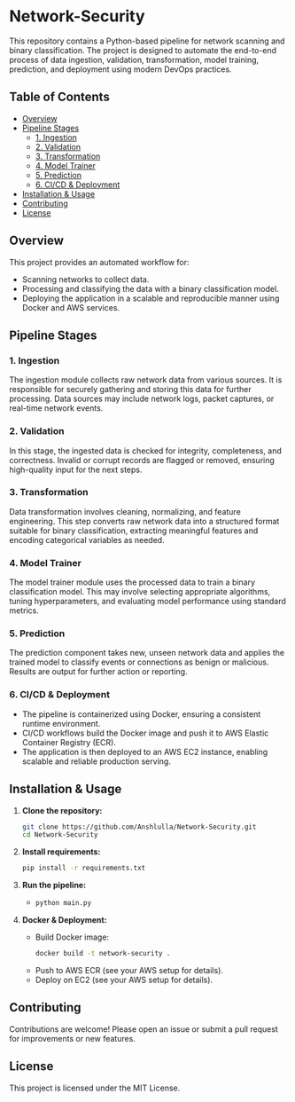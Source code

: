 # Network-Security

This repository contains a Python-based pipeline for network scanning and binary classification. The project is designed to automate the end-to-end process of data ingestion, validation, transformation, model training, prediction, and deployment using modern DevOps practices.

## Table of Contents

- [Overview](#overview)
- [Pipeline Stages](#pipeline-stages)
  - [1. Ingestion](#1-ingestion)
  - [2. Validation](#2-validation)
  - [3. Transformation](#3-transformation)
  - [4. Model Trainer](#4-model-trainer)
  - [5. Prediction](#5-prediction)
  - [6. CI/CD & Deployment](#6-cicd--deployment)
- [Installation & Usage](#installation--usage)
- [Contributing](#contributing)
- [License](#license)

## Overview

This project provides an automated workflow for:
- Scanning networks to collect data.
- Processing and classifying the data with a binary classification model.
- Deploying the application in a scalable and reproducible manner using Docker and AWS services.

## Pipeline Stages

### 1. Ingestion

The ingestion module collects raw network data from various sources. It is responsible for securely gathering and storing this data for further processing. Data sources may include network logs, packet captures, or real-time network events.

### 2. Validation

In this stage, the ingested data is checked for integrity, completeness, and correctness. Invalid or corrupt records are flagged or removed, ensuring high-quality input for the next steps.

### 3. Transformation

Data transformation involves cleaning, normalizing, and feature engineering. This step converts raw network data into a structured format suitable for binary classification, extracting meaningful features and encoding categorical variables as needed.

### 4. Model Trainer

The model trainer module uses the processed data to train a binary classification model. This may involve selecting appropriate algorithms, tuning hyperparameters, and evaluating model performance using standard metrics.

### 5. Prediction

The prediction component takes new, unseen network data and applies the trained model to classify events or connections as benign or malicious. Results are output for further action or reporting.

### 6. CI/CD & Deployment

- The pipeline is containerized using Docker, ensuring a consistent runtime environment.
- CI/CD workflows build the Docker image and push it to AWS Elastic Container Registry (ECR).
- The application is then deployed to an AWS EC2 instance, enabling scalable and reliable production serving.

## Installation & Usage

1. **Clone the repository:**
   ```bash
   git clone https://github.com/Anshlulla/Network-Security.git
   cd Network-Security
   ```

2. **Install requirements:**
   ```bash
   pip install -r requirements.txt
   ```

3. **Run the pipeline:**
   - ```bash
     python main.py
     ```

4. **Docker & Deployment:**
   - Build Docker image:
     ```bash
     docker build -t network-security .
     ```
   - Push to AWS ECR (see your AWS setup for details).
   - Deploy on EC2 (see your AWS setup for details).
## Contributing

Contributions are welcome! Please open an issue or submit a pull request for improvements or new features.

## License

This project is licensed under the MIT License.
